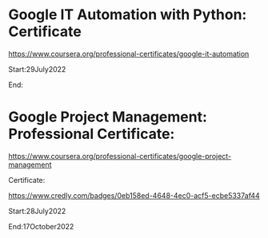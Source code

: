 # Google IT Automation with Python: Certificate

https://www.coursera.org/professional-certificates/google-it-automation

Start:29July2022

End:


# Google Project Management: Professional Certificate:

https://www.coursera.org/professional-certificates/google-project-management

Certificate:

https://www.credly.com/badges/0eb158ed-4648-4ec0-acf5-ecbe5337af44

Start:28July2022

End:17October2022


